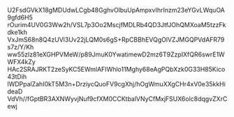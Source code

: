 U2FsdGVkX18gMDUdwLCgb48GghvOlbuUpAmpxvIhrInzm23eYGvLWquOA9gfd6H5
rOurim4UV0G3Ww2h/VSL7p3Oo2MscjfMDLRb4QD3JtfJOhQMXoaM5tzzFkdke1kh
VxJmS68n8Q4zUVl3Uv22jLQM0s6gS+RpCBBhEVQgOlVZJMGQPVdAFR79s7z/Y/Kh
ww55zlz81eXGHPVMeW/p89JmuK0YwatimewD2mz6T9ZzpIXfQR6swrE1WWFX4kZy
HAc2SRAJRKT2zeSyKC5EWmlAFIWhlo11Mghy68eAgPQbXzk0G33H85Kico43tDih
lWDPpalZahI0kT5M3n+DrziycQuoFV9cgXhj/hOgWmuXXgCHr4xV0e35kkHideaD
VdVh//fGptBR3AXNWyvjNuf9cfXM0CCKtbalVNyCfMxjFSUX6olc8dqgvZXrCewj
